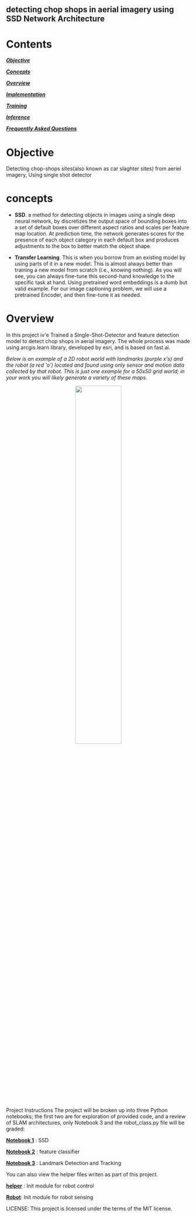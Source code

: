 ## detecting chop shops in aerial imagery using SSD Network Architecture

# Contents

[***Objective***](https://github.com/uriaLevko/ChopShopSitesDetection-SSD-#objective)

[***Concepts***](https://github.com/uriaLevko/ChopShopSitesDetection-SSD-#concepts)

[***Overview***](https://github.com/uriaLevko/ChopShopSitesDetection-SSD-#overview)

[***Implementation***](https://github.com/sgrvinod/a-PyTorch-Tutorial-to-Image-Captioning#implementation)

[***Training***](https://github.com/sgrvinod/a-PyTorch-Tutorial-to-Image-Captioning#training)

[***Inference***](https://github.com/sgrvinod/a-PyTorch-Tutorial-to-Image-Captioning#inference)

[***Frequently Asked Questions***](https://github.com/sgrvinod/a-PyTorch-Tutorial-to-Image-Captioning#faqs)

# Objective
Detecting chop-shops sites(also known as car slaghter sites) from aeriel imagery, Using single shot detector

# concepts

* **SSD**. a method for detecting objects in images using a single deep neural network, by discretizes the output space of bounding boxes into a set of default boxes over different aspect ratios and scales per feature map location. At prediction time, the network generates scores for the presence of each object category in each default box and produces adjustments to the box to better match the object shape. 

* **Transfer Learning**. This is when you borrow from an existing model by using parts of it in a new model. This is almost always better than training a new model from scratch (i.e., knowing nothing). As you will see, you can always fine-tune this second-hand knowledge to the specific task at hand. Using pretrained word embeddings is a dumb but valid example. For our image captioning problem, we will use a pretrained Encoder, and then fine-tune it as needed.

# Overview

In this project iv'e Trained a Single-Shot-Detector and feature detection model to detect chop shops in aerial imagery.
The whole process was made using arcgis.learn library, developed by esri, and is based on fast.ai. 


*Below is an example of a 2D robot world with landmarks (purple x's) and the robot (a red 'o') located and found using *only* sensor and motion data collected by that robot. This is just one example for a 50x50 grid world; in your work you will likely generate a variety of these maps.*

<p align="center">
<img src="images/robot_world.png" width=50% height=50% >
</p>

Project Instructions
The project will be broken up into three Python notebooks; the first two are for exploration of provided code, and a review of SLAM architectures, only Notebook 3 and the robot_class.py file will be graded:

[__Notebook 1__](.SSD_FINAL.ipynb) : SSD

[__Notebook 2__](./FeatureC_presentation.ipynb) : feature classifier

[__Notebook 3__](./3.%20Landmark%20Detection%20and%20Tracking%20(2).ipynb) : Landmark Detection and Tracking 

You can also view the helper files writen as part of this project.

[__helper__](./helpers.py) : Init module for robot control

[__Robot__](./robot_class.py): Init module for robot sensing 

LICENSE: This project is licensed under the terms of the MIT license.
